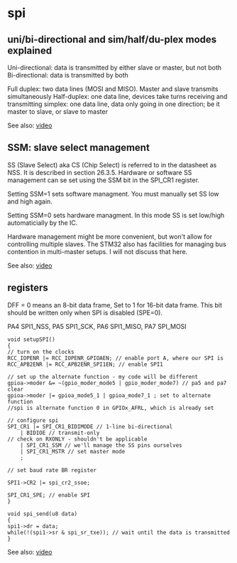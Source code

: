 # spi

##  uni/bi-directional and sim/half/du-plex modes explained

Uni-directional: data is transmitted by either slave or master, but not both
Bi-directional: data is transmitted by both


Full duplex: two data lines (MOSI and MISO). Master and slave transmits simultaneously
Half-duplex: one data line, devices take turns receiving and transmitting
simplex: one data line, data only going in one direction; be it master to slave, or slave to master

See also: [video](https://www.youtube.com/watch?v=HgvID9QMg_A)



## SSM: slave select management


SS (Slave Select) aka CS (Chip Select) is referred to in the datasheet as NSS. It is described in section 26.3.5. Hardware or software SS management can se set using the SSM bit in the SPI_CR1 register.

Setting SSM=1  sets software managment. You must manually set SS low and high again.

Setting SSM=0 sets hardware managment. In this mode SS is set low/high automaticially by the IC. 

Hardware management might be more convenient, but won't allow for controlling multiple slaves. The STM32 also has facilities for managing bus contention in multi-master setups. I will not discuss that here.

See also: [video](https://www.youtube.com/watch?v=HjMF4w8QTn8)

## registers

DFF = 0 means an 8-bit data frame, Set to 1 for 16-bit data frame. This bit should be written only when SPI is disabled (SPE=0).

PA4 SPI1\_NSS, PA5 SPI1\_SCK, PA6 SPI1\_MISO, PA7 SPI\_MOSI
```
void setupSPI()
{
// turn on the clocks
RCC_IOPENR |= RCC_IOPENR_GPIOAEN; // enable port A, where our SPI is
RCC_APB2ENR |= RCC_APB2ENR_SPI1EN; // enable SPI1

// set up the alternate function - my code will be different
gpioa->moder &= ~(gpio_moder_mode5 | gpio_moder_mode7) // pa5 and pa7 clear
gpioa->moder |= gpioa_mode5_1 | gpioa_mode7_1 ; set to alternate function
//spi is alternate function 0 in GPIOx_AFRL, which is already set

// configure spi
SPI_CR1 |= SPI_CR1_BIDIMODE // 1-line bi-directional
    | BIDIOE // transmit-only
// check on RXONLY - shouldn't be applicable
    | SPI_CR1_SSM // we'll manage the SS pins ourselves
    | SPI_CR1_MSTR // set master mode
    ;

// set baud rate BR register

SPI1->CR2 |= spi_cr2_ssoe; 

SPI_CR1_SPE; // enable SPI
}
```

```
void spi_send(u8 data)
{
spi1->dr = data;
while(!(spi1->sr & spi_sr_txe)); // wait until the data is transmitted
}
```

See also: [video](https://www.youtube.com/watch?v=0kFb6_f9u8w)
